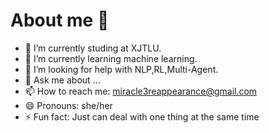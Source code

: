 # About me 👋

- 🔭 I’m currently studing at XJTLU.
- 🌱 I’m currently learning machine learning.
- 🤔 I’m looking for help with NLP,RL,Multi-Agent.
- 💬 Ask me about ...
- 📫 How to reach me: miracle3reappearance@gmail.com
- 😄 Pronouns: she/her
- ⚡ Fun fact: Just can deal with one thing at the same time
